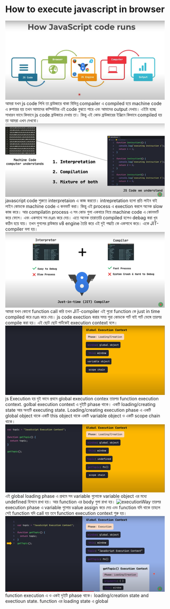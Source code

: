 # How to execute javascript in browser
![overviewPic](./image/top-view.png)
 আমরা যখন js code লিখি তা ব্রাউজারে থাকা বিভিন্ন compailer এ compiled হয়ে machine code এ রুপান্তর হয় তখন আমাদের কম্পিউটার এই code বুঝতে পারে এবং আমাদের output দেখায়। এইটা হচ্ছে সাধারন ভাবে কিভাবে js code ব্রাউজারে দেখায় তা।
 কিন্তু এই কোড ব্রাউজারের ইঞ্জিনে কিভাবে compiled হয় তা আমরা এখন দেখবো।
 ![executionWay](./image/executionWay.png)
 javascript code শুরুতে interpretaion এ কাজ করতো। intrepretation হলো প্রতি লাইন বাই লাইন কোডকে machine code এ কনভার্ট করা। কিন্তু এই process এ exection করলে অনেক slow কাজ করে। আর compilatin process এ সব কোড গুলা একবারে নিয়ে machine code এ কোনভার্ট করে ফেলে। এবং একসাথে সব run করে দেয়। এতে অনেক তারাতারি compiled হলেও debag করা খুব কঠিন হয়ে যায়। তখন গুগলের ব্রাউজার v8 engine তৈরি করে এই দুই পদ্ধতি কে একসাথে করে। একে JIT-compiler বলা হয়।
  ![executionWay](./image/JIT.png)
 আমরা যখন কোনো function call করি তখন JIT-compiler এই পুরো function কে just in time compiled করে run করে দেয়।
 js code exection করার সময় পুরা কোডকে পার্ট বাই পার্ট ভেঙ্গে তারপর compile করা হয়। এই ছোট ছোট পার্টকেই execution context বলে।
 ![executionWay](./image/global-e-c.png)
js Execution হয় দুই ভাবে প্রথমে global execution contex তারপর function execution context.
golbal execution context এ দুইটি phase থাকে। একটি loading/creating state আর অন্যটি executing state. Loading/creating execution phase এ একটি global object থাকে একটি this object থাকে একটি variable object ও একটি scope chain থাকে।
 ![executionWay](./image/global-e-c-loding.png)
 এই global loading phase এ প্রথমে সব variable গুলোকে variable object এর মধ্যে undefined হিসাবে রাখা হয়। আর function এর body গুলা রাখা হয়।
![executionWay](./image/global-e-c-Execuition.png)
 তারপর execution phase এ variable গুলোর value assign করে দেয় এবং function যদি থাকে তাহলে সেই function যদি call হয় তবে function execution context শুরু হয়।
 ![executionWay](./image/function-e-c.png)
 function execution এ ও একই দুইটি phase থাকে। loading/creation state and exectioun state. function এর loading state এ global
